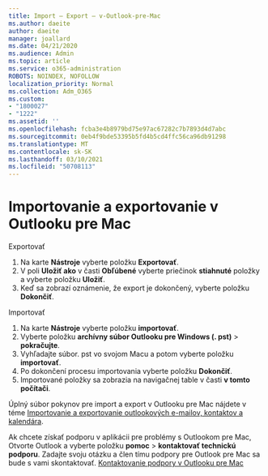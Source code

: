 ```yaml
---
title: Import – Export – v-Outlook-pre-Mac
ms.author: daeite
author: daeite
manager: joallard
ms.date: 04/21/2020
ms.audience: Admin
ms.topic: article
ms.service: o365-administration
ROBOTS: NOINDEX, NOFOLLOW
localization_priority: Normal
ms.collection: Adm_O365
ms.custom:
- "1800027"
- "1222"
ms.assetid: ''
ms.openlocfilehash: fcba3e4b8979bd75e97ac67282c7b7893d4d7abc
ms.sourcegitcommit: 0eb4f9bde53395b5fd4b5cd4ffc56ca96db91298
ms.translationtype: MT
ms.contentlocale: sk-SK
ms.lasthandoff: 03/10/2021
ms.locfileid: "50708113"
---
```

# <a name="importexport-in-outlook-for-mac"></a>Importovanie a exportovanie v Outlooku pre Mac 

Exportovať
1. Na karte **Nástroje** vyberte položku **Exportovať**.
2. V poli **Uložiť ako** v časti **Obľúbené** vyberte priečinok **stiahnuté** položky a vyberte položku **Uložiť**.
3. Keď sa zobrazí oznámenie, že export je dokončený, vyberte položku **Dokončiť**.

Importovať
1. Na karte **Nástroje** vyberte položku **importovať**.
2. Vyberte položku **archívny súbor Outlooku pre Windows (. pst)**  >  **pokračujte**.
3. Vyhľadajte súbor. pst vo svojom Macu a potom vyberte položku **importovať**.
4. Po dokončení procesu importovania vyberte položku **Dokončiť**.
5. Importované položky sa zobrazia na navigačnej table v časti **v tomto počítači**.

Úplný súbor pokynov pre import a export v Outlooku pre Mac nájdete v téme [Importovanie a exportovanie outlookových e-mailov, kontaktov a kalendára](https://support.office.com/article/92577192-3881-4502-b79d-c3bbada6c8ef#ID0EAACAAA=Mac). 

Ak chcete získať podporu v aplikácii pre problémy s Outlookom pre Mac, Otvorte Outlook a vyberte položku **pomoc**  >  **kontaktovať technickú podporu**. Zadajte svoju otázku a člen tímu podpory pre Outlook pre Mac sa bude s vami skontaktovať. [Kontaktovanie podpory v Outlooku pre Mac](https://support.microsoft.com/office/contact-support-within-outlook-for-mac-d0410177-8e65-4487-93f7-206a3a3d71a8)